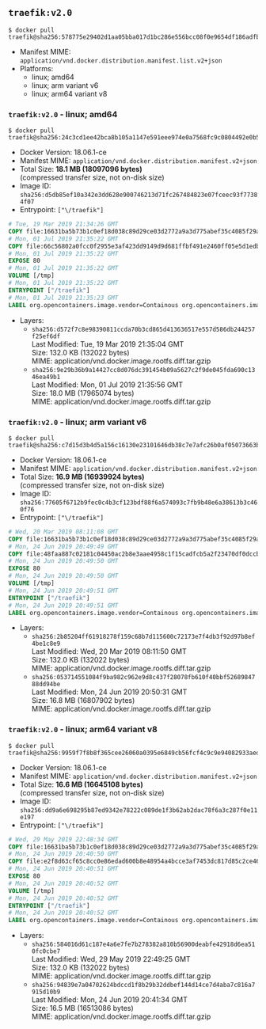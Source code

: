 ## `traefik:v2.0`

```console
$ docker pull traefik@sha256:578775e29402d1aa05bba017d1bc286e556bcc08f0e9654df186adfb9837ae21
```

-	Manifest MIME: `application/vnd.docker.distribution.manifest.list.v2+json`
-	Platforms:
	-	linux; amd64
	-	linux; arm variant v6
	-	linux; arm64 variant v8

### `traefik:v2.0` - linux; amd64

```console
$ docker pull traefik@sha256:24c3cd1ee42bca8b105a1147e591eee974e0a7568fc9c0804492e0b56a5608ff
```

-	Docker Version: 18.06.1-ce
-	Manifest MIME: `application/vnd.docker.distribution.manifest.v2+json`
-	Total Size: **18.1 MB (18097096 bytes)**  
	(compressed transfer size, not on-disk size)
-	Image ID: `sha256:d5db85ef10a342e3dd628e900746213d71fc267484823e07fceec93f77384f07`
-	Entrypoint: `["\/traefik"]`

```dockerfile
# Tue, 19 Mar 2019 21:34:26 GMT
COPY file:16631ba5b73b1c0ef18d038c89d29ce03d2772a9a3d775abef35c4085f29a3bf in /etc/ssl/certs/ 
# Mon, 01 Jul 2019 21:35:22 GMT
COPY file:66c56802a0fcc0f2955e3af423dd9149d9d681ffbf491e2460ff05e5d1edbfb0 in / 
# Mon, 01 Jul 2019 21:35:22 GMT
EXPOSE 80
# Mon, 01 Jul 2019 21:35:22 GMT
VOLUME [/tmp]
# Mon, 01 Jul 2019 21:35:22 GMT
ENTRYPOINT ["/traefik"]
# Mon, 01 Jul 2019 21:35:23 GMT
LABEL org.opencontainers.image.vendor=Containous org.opencontainers.image.url=https://traefik.io org.opencontainers.image.title=Traefik org.opencontainers.image.description=A modern reverse-proxy org.opencontainers.image.version=v2.0.0-alpha8 org.opencontainers.image.documentation=https://docs.traefik.io
```

-	Layers:
	-	`sha256:d572f7c8e98390811ccda70b3cd865d413636517e557d586db244257f25ef6df`  
		Last Modified: Tue, 19 Mar 2019 21:35:04 GMT  
		Size: 132.0 KB (132022 bytes)  
		MIME: application/vnd.docker.image.rootfs.diff.tar.gzip
	-	`sha256:9e29b36b9a14427cc8d076dc391454b09a5627c2f9de045fda690c1346ea49b1`  
		Last Modified: Mon, 01 Jul 2019 21:35:56 GMT  
		Size: 18.0 MB (17965074 bytes)  
		MIME: application/vnd.docker.image.rootfs.diff.tar.gzip

### `traefik:v2.0` - linux; arm variant v6

```console
$ docker pull traefik@sha256:c7d15d3b4d5a156c16130e23101646db38c7e7afc26b0af05073663ba1bc7038
```

-	Docker Version: 18.06.1-ce
-	Manifest MIME: `application/vnd.docker.distribution.manifest.v2+json`
-	Total Size: **16.9 MB (16939924 bytes)**  
	(compressed transfer size, not on-disk size)
-	Image ID: `sha256:77605f6712b9fec0c4b3cf123bdf88f6a574093c7fb9b48e6a38613b3c460f76`
-	Entrypoint: `["\/traefik"]`

```dockerfile
# Wed, 20 Mar 2019 08:11:08 GMT
COPY file:16631ba5b73b1c0ef18d038c89d29ce03d2772a9a3d775abef35c4085f29a3bf in /etc/ssl/certs/ 
# Mon, 24 Jun 2019 20:49:49 GMT
COPY file:48faa887c02181c04450ac2b8e3aae4958c1f15cadfcb5a2f23470df0dccba1f in / 
# Mon, 24 Jun 2019 20:49:50 GMT
EXPOSE 80
# Mon, 24 Jun 2019 20:49:50 GMT
VOLUME [/tmp]
# Mon, 24 Jun 2019 20:49:51 GMT
ENTRYPOINT ["/traefik"]
# Mon, 24 Jun 2019 20:49:51 GMT
LABEL org.opencontainers.image.vendor=Containous org.opencontainers.image.url=https://traefik.io org.opencontainers.image.title=Traefik org.opencontainers.image.description=A modern reverse-proxy org.opencontainers.image.version=v2.0.0-alpha7 org.opencontainers.image.documentation=https://docs.traefik.io
```

-	Layers:
	-	`sha256:2b85204ff61918278f159c68b7d115600c72173e7f4db3f92d97b8ef4be1c8e9`  
		Last Modified: Wed, 20 Mar 2019 08:11:50 GMT  
		Size: 132.0 KB (132022 bytes)  
		MIME: application/vnd.docker.image.rootfs.diff.tar.gzip
	-	`sha256:053714551084f9ba982c962e9d8c437f28078fb610f40bbf5268984788dd94be`  
		Last Modified: Mon, 24 Jun 2019 20:50:31 GMT  
		Size: 16.8 MB (16807902 bytes)  
		MIME: application/vnd.docker.image.rootfs.diff.tar.gzip

### `traefik:v2.0` - linux; arm64 variant v8

```console
$ docker pull traefik@sha256:9959f7f8b8f365cee26060a0395e6849cb56fcf4c9c9e94082933aedd75947b4
```

-	Docker Version: 18.06.1-ce
-	Manifest MIME: `application/vnd.docker.distribution.manifest.v2+json`
-	Total Size: **16.6 MB (16645108 bytes)**  
	(compressed transfer size, not on-disk size)
-	Image ID: `sha256:dd9a6e698295b87ed9342e78222c089de1f3b62ab2dac78f6a3c287f0e11e197`
-	Entrypoint: `["\/traefik"]`

```dockerfile
# Wed, 29 May 2019 22:48:34 GMT
COPY file:16631ba5b73b1c0ef18d038c89d29ce03d2772a9a3d775abef35c4085f29a3bf in /etc/ssl/certs/ 
# Mon, 24 Jun 2019 20:40:50 GMT
COPY file:e2f8d63cf65c8cc0e86edad600b8e48954a4bcce3af7453dc817d85c2ce468e5 in / 
# Mon, 24 Jun 2019 20:40:51 GMT
EXPOSE 80
# Mon, 24 Jun 2019 20:40:52 GMT
VOLUME [/tmp]
# Mon, 24 Jun 2019 20:40:52 GMT
ENTRYPOINT ["/traefik"]
# Mon, 24 Jun 2019 20:40:52 GMT
LABEL org.opencontainers.image.vendor=Containous org.opencontainers.image.url=https://traefik.io org.opencontainers.image.title=Traefik org.opencontainers.image.description=A modern reverse-proxy org.opencontainers.image.version=v2.0.0-alpha7 org.opencontainers.image.documentation=https://docs.traefik.io
```

-	Layers:
	-	`sha256:584016d61c187e4a6e7fe7b278382a810b56900deabfe42918d6ea510fc0cbe7`  
		Last Modified: Wed, 29 May 2019 22:49:25 GMT  
		Size: 132.0 KB (132022 bytes)  
		MIME: application/vnd.docker.image.rootfs.diff.tar.gzip
	-	`sha256:94839e7a04702624bdccd1f8b29b32ddbef144d14ce7d4aba7c816a7915d10b9`  
		Last Modified: Mon, 24 Jun 2019 20:41:34 GMT  
		Size: 16.5 MB (16513086 bytes)  
		MIME: application/vnd.docker.image.rootfs.diff.tar.gzip
